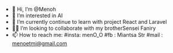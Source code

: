 - 👋 Hi, I’m @Menoh
- 👀 I’m interested in AI
- 🌱 I’m currently continue to learn with project React and Laravel 
- 👨‍💻 I’m looking to collaborate with my brotherSensei Faniry
- 📫 How to reach me:
     #insta: menO_O
     #fb   : Miantsa Str
     #mail : menoetmi@gmail.com

